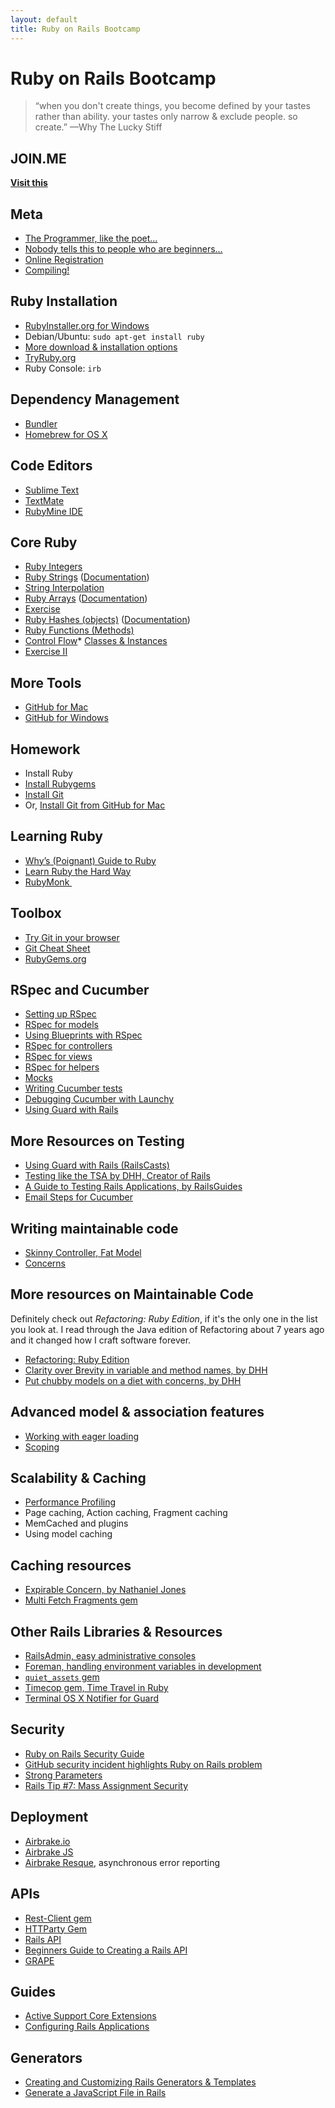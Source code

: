 ```yaml
---
layout: default
title: Ruby on Rails Bootcamp
---
```


# Ruby on Rails Bootcamp

> “when you don't create things, you become defined by your tastes rather than ability. your tastes only narrow & exclude people. so create.” &mdash;Why The Lucky Stiff

## JOIN.ME

**[Visit this](https://join.me/580-124-607)**


## Meta

* [The Programmer, like the poet...](/meta/poet.html)
* [Nobody tells this to people who are beginners...](/meta/beginners.html)
* [Online Registration](http://crcl.to/bdbmilg)
* [Compiling!](http://xkxcd.com/303/)


## Ruby Installation

* [RubyInstaller.org for Windows](http://rubyinstaller.org)
* Debian/Ubuntu: `sudo apt-get install ruby`
* [More download &amp; installation options](https://www.ruby-lang.org/en/downloads/)
* [TryRuby.org](http://tryruby.org)
* Ruby Console: `irb`

## Dependency Management

* [Bundler](http://bundler.io/)
* [Homebrew for OS X](http://brew.sh)

## Code Editors

* [Sublime Text](http://www.sublimetext.com/2)
* [TextMate](http://macromates.com/)
* [RubyMine IDE](http://www.jetbrains.com/ruby/)

## Core Ruby

* [Ruby Integers](http://www.ruby-doc.org/core-2.0.0/Integer.html)
* [Ruby Strings](https://thenewcircle.com/bookshelf/ruby_tutorial/strings.html) ([Documentation](http://ruby-doc.org/core-2.0.0/String.html))
* [String Interpolation](https://thenewcircle.com/bookshelf/ruby_tutorial/strings.html)
* [Ruby Arrays](https://thenewcircle.com/bookshelf/ruby_tutorial/arrays.html) ([Documentation](http://www.ruby-doc.org/core-2.0.0/Array.html))
* [Exercise](/core/exercise.html)
* [Ruby Hashes (objects)](https://thenewcircle.com/bookshelf/ruby_tutorial/hashes.html) ([Documentation](http://www.ruby-doc.org/core-2.0.0/Hash.html))
* [Ruby Functions (Methods)](https://thenewcircle.com/bookshelf/ruby_tutorial/functions.html)
* [Control Flow](https://thenewcircle.com/bookshelf/ruby_tutorial/control.html)* [Classes & Instances](https://thenewcircle.com/bookshelf/ruby_tutorial/classes.html) 
* [Exercise II](/core/exercise-2.html)

## More Tools

* [GitHub for Mac](http://mac.github.com/)
* [GitHub for Windows](http://windows.github.com/)


## Homework

* Install Ruby
* [Install Rubygems](https://rubygems.org/pages/download)
* [Install Git](https://help.github.com/articles/set-up-git)
* Or, [Install Git from GitHub for Mac](https://github.com/blog/1510-installing-git-from-github-for-mac)


## Learning Ruby

* [Why’s (Poignant) Guide to Ruby]( http://mislav.uniqpath.com/poignant-guide/)
* [Learn Ruby the Hard Way](http://ruby.learncodethehardway.org/)
* [RubyMonk ](http://rubymonk.com/)


## Toolbox
* [Try Git in your browser](http://try.github.io/levels/1/challenges/1)
* [Git Cheat Sheet](https://help.github.com/articles/git-cheatsheet)
* [RubyGems.org](http://rubygems.org)

## RSpec and Cucumber

* [Setting up RSpec](/rspec/setup.html)
* [RSpec for models](/rspec/models.html)
* [Using Blueprints with RSpec](/rspec/blueprints.html)
* [RSpec for controllers](/rspec/controllers.html)
* [RSpec for views](/rspec/views.html)
* [RSpec for helpers](/rspec/helpers.html)
* [Mocks](/rspec/mocks.html)
* [Writing Cucumber tests](/rspec/tests.html)
* [Debugging Cucumber with Launchy](/rspec/debugging-cucumber.html)
* [Using Guard with Rails](/rspec/guard.html)


## More Resources on Testing

* [Using Guard with Rails (RailsCasts)](http://railscasts.com/episodes/264-guard)
* [Testing like the TSA by DHH, Creator of Rails](https://37signals.com/svn/posts/3159-testing-like-the-tsa)
* [A Guide to Testing Rails Applications, by RailsGuides](http://guides.rubyonrails.org/testing.html)
* [Email Steps for Cucumber](https://github.com/bmabey/email-spec)

## Writing maintainable code

* [Skinny Controller, Fat Model](/refactoring/skinny-controller-fat-model.html)
* [Concerns](/refactoring/concerns.html)

## More resources on Maintainable Code

Definitely check out _Refactoring: Ruby Edition_, if it's the only one in the list you look at. I read through the Java edition of Refactoring about 7 years ago and it changed how I craft software forever.

* [Refactoring: Ruby Edition](http://www.amazon.com/Refactoring-Ruby-Jay-Fields/dp/0321603508/ref=sr_1_1?s=books&ie=UTF8&qid=1382519003&sr=1-1&keywords=refactoring+ruby+edition)
* [Clarity over Brevity in variable and method names, by DHH](https://37signals.com/svn/posts/3250-clarity-over-brevity-in-variable-and-method-names)
* [Put chubby models on a diet with concerns, by DHH](https://37signals.com/svn/posts/3372-put-chubby-models-on-a-diet-with-concerns)

## Advanced model & association features

* [Working with eager loading](/models/understanding-eager-loading.html)
* [Scoping](/models/scoping.html)


## Scalability & Caching

* [Performance Profiling](/scaling/performance-profiling.html)
* Page caching, Action caching, Fragment caching
* MemCached and plugins
* Using model caching

## Caching resources

* [Expirable Concern, by Nathaniel Jones](https://gist.github.com/nthj/7132073)
* [Multi Fetch Fragments gem](https://github.com/n8/multi_fetch_fragments)

## Other Rails Libraries & Resources

* [RailsAdmin, easy administrative consoles](https://github.com/sferik/rails_admin)
* [Foreman, handling environment variables in development](https://devcenter.heroku.com/articles/procfile)
* [`quiet_assets` gem](https://github.com/evrone/quiet_assets)
* [Timecop gem, Time Travel in Ruby](https://github.com/travisjeffery/timecop)
* [Terminal OS X Notifier for Guard](https://github.com/Springest/terminal-notifier-guard)

## Security

* [Ruby on Rails Security Guide](http://guides.rubyonrails.org/security.html)
* [GitHub security incident highlights Ruby on Rails problem](http://www.h-online.com/open/news/item/GitHub-security-incident-highlights-Ruby-on-Rails-problem-1463207.html)
* [Strong Parameters](http://weblog.rubyonrails.org/2012/3/21/strong-parameters/)
* [Rails Tip #7: Mass Assignment Security](http://excid3.com/blog/rails-tip-7-mass-assignment-security/)

## Deployment 

* [Airbrake.io](http://airbrake.io)
* [Airbrake JS](https://github.com/airbrake/airbrake-js)
* [Airbrake Resque](https://github.com/Viximo/airbrake-resque), asynchronous error reporting

## APIs

* [Rest-Client gem](https://github.com/rest-client/rest-client)
* [HTTParty Gem](https://github.com/jnunemaker/httparty)
* [Rails API](https://github.com/rails-api/rails-api)
* [Beginners Guide to Creating a Rails API](http://www.andrewhavens.com/posts/20/beginners-guide-to-creating-a-rest-api/)
* [GRAPE](https://github.com/intridea/grape)

## Guides

* [Active Support Core Extensions](http://edgeguides.rubyonrails.org/active_support_core_extensions.html)
* [Configuring Rails Applications](http://edgeguides.rubyonrails.org/configuring.html)


## Generators

* [Creating and Customizing Rails Generators &amp; Templates](http://edgeguides.rubyonrails.org/generators.html)
* [Generate a JavaScript File in Rails](https://gist.github.com/nthj/7161156)
